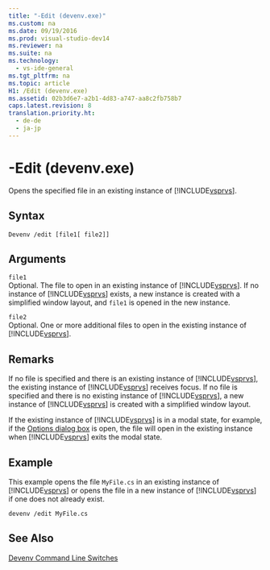 ```yaml
---
title: "-Edit (devenv.exe)"
ms.custom: na
ms.date: 09/19/2016
ms.prod: visual-studio-dev14
ms.reviewer: na
ms.suite: na
ms.technology: 
  - vs-ide-general
ms.tgt_pltfrm: na
ms.topic: article
H1: /Edit (devenv.exe)
ms.assetid: 02b3d6e7-a2b1-4d83-a747-aa8c2fb758b7
caps.latest.revision: 8
translation.priority.ht: 
  - de-de
  - ja-jp
---
```

# -Edit (devenv.exe)
Opens the specified file in an existing instance of [!INCLUDE[vsprvs](../vs140/includes/vsprvs_md.md)].  
  
## Syntax  
  
```  
Devenv /edit [file1[ file2]]  
```  
  
## Arguments  
 `file1`  
 Optional. The file to open in an existing instance of [!INCLUDE[vsprvs](../vs140/includes/vsprvs_md.md)]. If no instance of [!INCLUDE[vsprvs](../vs140/includes/vsprvs_md.md)] exists, a new instance is created with a simplified window layout, and `file1` is opened in the new instance.  
  
 `file2`  
 Optional. One or more additional files to open in the existing instance of [!INCLUDE[vsprvs](../vs140/includes/vsprvs_md.md)].  
  
## Remarks  
 If no file is specified and there is an existing instance of [!INCLUDE[vsprvs](../vs140/includes/vsprvs_md.md)], the existing instance of [!INCLUDE[vsprvs](../vs140/includes/vsprvs_md.md)] receives focus. If no file is specified and there is no existing instance of [!INCLUDE[vsprvs](../vs140/includes/vsprvs_md.md)], a new instance of [!INCLUDE[vsprvs](../vs140/includes/vsprvs_md.md)] is created with a simplified window layout.  
  
 If the existing instance of [!INCLUDE[vsprvs](../vs140/includes/vsprvs_md.md)] is in a modal state, for example, if the [Options dialog box](../vs140/Options-Dialog-Box--Visual-Studio-.md) is open, the file will open in the existing instance when [!INCLUDE[vsprvs](../vs140/includes/vsprvs_md.md)] exits the modal state.  
  
## Example  
 This example opens the file `MyFile.cs` in an existing instance of [!INCLUDE[vsprvs](../vs140/includes/vsprvs_md.md)] or opens the file in a new instance of [!INCLUDE[vsprvs](../vs140/includes/vsprvs_md.md)] if one does not already exist.  
  
```  
devenv /edit MyFile.cs  
```  
  
## See Also  
 [Devenv Command Line Switches](../vs140/Devenv-Command-Line-Switches.md)